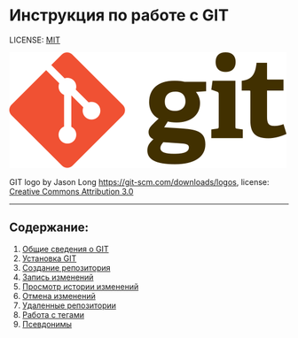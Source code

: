 # Инструкция по работе с GIT

LICENSE: [MIT](license.md)

![git-logo](./pict/git-logo.png)

GIT logo by Jason Long https://git-scm.com/downloads/logos, 
license: [Creative Commons Attribution 3.0](https://creativecommons.org/licenses/by/3.0)

---

## Содержание:

1. [Общие сведения о GIT](common.md)
2. [Установка GIT](/install.md)
3. [Создание репозитория](create_repository.md)
4. [Запись изменений](writing_changes.md)
5. [Просмотр истории изменений](view_history.md)
6. [Отмена изменений](cancel_operation.md)
7. [Удаленные репозитории](remote_repositiry.md)
8. [Работа с тегами](tags.md)
9. [Псевдонимы](aliases.md)